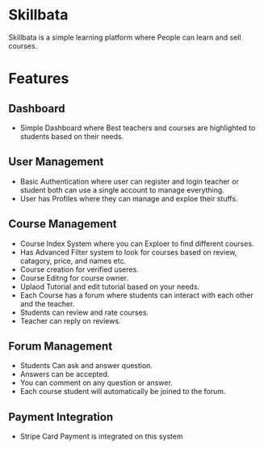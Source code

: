 
# Skillbata  

Skillbata is a simple learning platform where People can learn and sell courses.


# Features

## Dashboard
- Simple Dashboard where Best teachers and courses are highlighted to students based on their needs.

## User Management
- Basic Authentication where user can register and login teacher or student both can use a single account to manage everything.
- User has Profiles where they can manage and exploe their stuffs.

## Course Management
- Course Index System where you can Exploer to find different courses.
- Has Advanced Filter system to look for courses based on review, catagory, price, and names etc.
- Course creation for verified useres.
- Course Editng for course owner.
- Uplaod Tutorial and edit tutorial based on your needs.
- Each Course has a forum where students can interact with each other and the teacher.
- Students can review and rate courses.
- Teacher can reply on reviews. 

## Forum Management
- Students Can ask and answer question.
- Answers can be accepted.
- You can comment on any question or answer.
- Each course student will automatically be joined to the forum.

## Payment Integration
- Stripe Card Payment is integrated on this system
